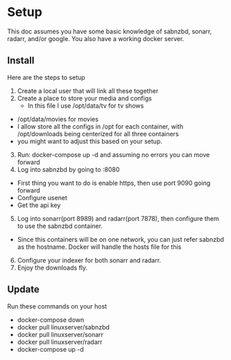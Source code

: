 # Setup
This doc assumes you have some basic knowledge of sabnzbd, sonarr, radarr, and/or google. You also have a working docker server.

## Install

Here are the steps to setup

1. Create a local user that will link all these together
2. Create a place to store your media and configs
    * In this file I use /opt/data/tv for tv shows
  * /opt/data/movies for movies
  * I allow store all the configs in /opt for each container, with /opt/downloads being centerized for all three containers
  * you might want to adjust this based on your setup.
3. Run: docker-compose up -d and assuming no errors you can move forward
4. Log into sabnzbd by going to <ip for server>:8080
  * First thing you want to do is enable https, then use port 9090 going forward
  * Configure usenet
  * Get the api key
5. Log into sonarr(port 8989) and radarr(port 7878), then configure them to use the sabnzbd container.
  * Since this containers will be on one network, you can just refer sabnzbd as the hostname. Docker will handle the hosts file for this
6. Configure your indexer for both sonarr and radarr.
7. Enjoy the downloads fly.

## Update

Run these commands on your host

  * docker-compose down
  * docker pull linuxserver/sabnzbd
  * docker pull linuxserver/sonarr
  * docker pull linuxserver/radarr
  * docker-compose up -d
